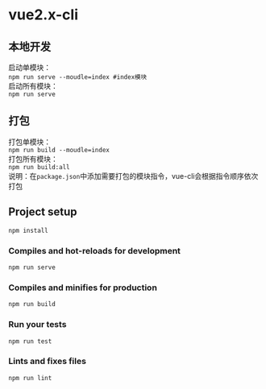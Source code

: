 # vue2.x-cli

## 本地开发
启动单模块：  
`npm run serve --moudle=index #index模块`  
启动所有模块：  
`npm run serve`  

## 打包  
打包单模块：  
`npm run build --moudle=index`  
打包所有模块：  
`npm run build:all`  
说明：在`package.json`中添加需要打包的模块指令，vue-cli会根据指令顺序依次打包  


## Project setup
```
npm install
```

### Compiles and hot-reloads for development
```
npm run serve
```

### Compiles and minifies for production
```
npm run build
```

### Run your tests
```
npm run test
```

### Lints and fixes files
```
npm run lint
```
